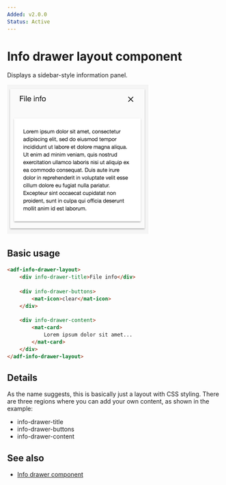 ```yaml
---
Added: v2.0.0
Status: Active
---
```


# Info drawer layout component

Displays a sidebar-style information panel.

![Info drawer layout screenshot](../docassets/images/infodrawerlayout.png)

## Basic usage

```html
<adf-info-drawer-layout>
    <div info-drawer-title>File info</div>

    <div info-drawer-buttons>
        <mat-icon>clear</mat-icon>
    </div>

    <div info-drawer-content>
        <mat-card>
            Lorem ipsum dolor sit amet...
        </mat-card>
    </div>
</adf-info-drawer-layout>
```

## Details

As the name suggests, this is basically just a layout with CSS styling. There are three regions where you can add your own content, as shown in the example:

-   info-drawer-title
-   info-drawer-buttons
-   info-drawer-content

## See also

-   [Info drawer component](info-drawer.component.md)
